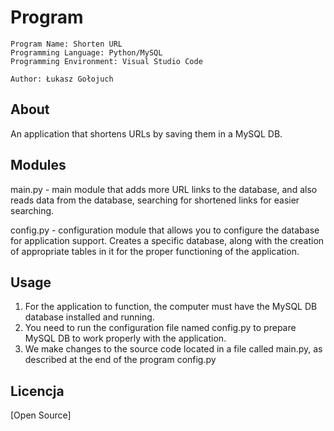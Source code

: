 # Program

    Program Name: Shorten URL
    Programming Language: Python/MySQL
    Programming Environment: Visual Studio Code

    Author: Łukasz Gołojuch

## About

An application that shortens URLs by saving them in a MySQL DB.

## Modules

main.py - main module that adds more URL links to the database, and also reads data from the database, searching for shortened links for easier searching.

config.py - configuration module that allows you to configure the database for application support. Creates a specific database, along with the creation of appropriate tables in it for the proper functioning of the application.

## Usage

1. For the application to function, the computer must have the MySQL DB database installed and running.
2. You need to run the configuration file named config.py to prepare MySQL DB to work properly with the application.
3. We make changes to the source code located in a file called main.py, as described at the end of the program config.py

## Licencja
[Open Source]
